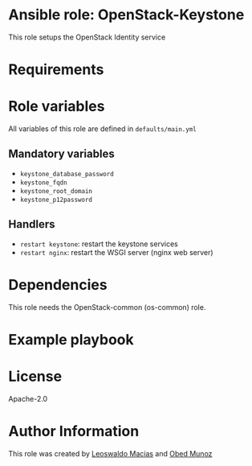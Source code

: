 # Ansible role: OpenStack-Keystone

This role setups the OpenStack Identity service

# Requirements

# Role variables
All variables of this role are defined in `defaults/main.yml`

## Mandatory variables
* `keystone_database_password`
* `keystone_fqdn`
* `keystone_root_domain`
* `keystone_p12password`

## Handlers

* `restart keystone`: restart the keystone services
* `restart nginx`: restart the WSGI server (nginx web server)

# Dependencies
This role needs the OpenStack-common (os-common) role.

# Example playbook

# License
Apache-2.0

# Author Information
This role was created by [Leoswaldo Macias](leoswaldo.macias@intel.com) and [Obed Munoz](obed.n.munoz@intel.com)
